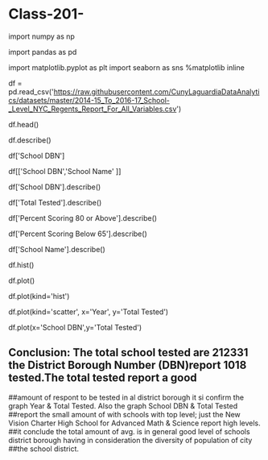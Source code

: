 # Class-201- 
import numpy as np

import pandas as pd

import matplotlib.pyplot as plt
import seaborn as sns
%matplotlib inline


df = pd.read_csv('https://raw.githubusercontent.com/CunyLaguardiaDataAnalytics/datasets/master/2014-15_To_2016-17_School-_Level_NYC_Regents_Report_For_All_Variables.csv')


df.head()

df.describe()


df['School DBN']


df[['School DBN','School Name' ]]

df['School DBN'].describe()

df['Total Tested'].describe()

df['Percent Scoring 80 or Above'].describe()

df['Percent Scoring Below 65'].describe()

df['School Name'].describe()

df.hist()

df.plot()

df.plot(kind='hist')

df.plot(kind='scatter', x='Year', y='Total Tested')

df.plot(x='School DBN',y='Total Tested')

## Conclusion: The total school tested are 212331 the District Borough Number (DBN)report 1018 tested.The total tested report a good 
##amount of respont to be  tested in al district borough it si confirm the graph Year & Total Tested. Also the graph School DBN & Total Tested
##report the small amount of with schools with top level; just the New Vision Charter High School for Advanced Math & Science report high levels.
##it conclude the total amount of avg. is in general good level of schools district borough having in consideration the diversity of population of city
##the school district. 
